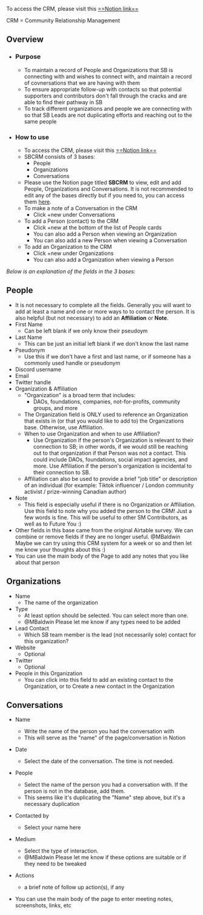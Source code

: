 To access the CRM, please visit this [==Notion link==](https://www.notion.so/superbenefit/CRM-a023846c9ab2422eac4b80a64574ee25)

CRM = Community Relationship Management
## Overview
- ### Purpose
	- To maintain a record of People and Organizations that SB is connecting with and wishes to connect with, and maintain a record of covnersations that we are having with them
	- To ensure appropriate follow-up with contacts so that potential supporters and contributors don't fall through the cracks and are able to find their pathway in SB
	- To track different organizations and people we are connecting with so that SB Leads are not duplicating efforts and reaching out to the same people
- ### How to use
	- To access the CRM, please visit this [==Notion link==](https://www.notion.so/superbenefit/CRM-a023846c9ab2422eac4b80a64574ee25)
	- SBCRM consists of 3 bases:
		- People
		- Organizations
		- Conversations
	- Please use the Notion page titled **SBCRM** to view, edit and add People, Organizations and Conversations. It is not recommended to edit any of the bases directly but if you need to, you can access them [here](https://www.notion.so/superbenefit/SB-Data-33b5c682f8914c7892113737fc9e71d6).
	- To make a note of a Conversation in the CRM
		- Click +new under Conversations
	- To add a Person (contact) to the CRM
		- Click +new at the bottom of the list of People cards
		- You can also add a Person when viewing an Organization
		- You can also add a new Person when viewing a Conversation
	- To add an Organization to the CRM
		- Click +new under Organizations
		- You can also add a Organization when viewing a Person

_Below is an explanation of the fields in the 3 bases:_
## People
- It is not necessary to complete all the fields. Generally you will want to add at least a name and one or more ways to to contact the person. It is also helpful (but not necessary) to add an **Affiliation** or **Note**.
- First Name
	- Can be left blank if we only know their pseudoym
- Last Name
	- This can be just an initial left blank if we don't know the last name
- Pseudonym
	- Use this if we don't have a first and last name, or if someone has a commonly used handle or pseudonym
- Discord username
- Email
- Twitter handle
- Organization & Affiliation
	- "Organization" is a broad term that includes:
		- DAOs, foundations, companies, not-for-profits, community groups, and more
	- The Organization field is ONLY used to reference an Organization that exists in (or that you would like to add to) the Organizations base. Otherwise, use Affiliation.
	- When to use Organization and when to use Affiliation?
		- Use Organization if the person's Organization is relevant to their connection to SB; in other words, if we would still be reaching out to that organization if that Person was not a contact. This could include DAOs, foundations, social impact agencies, and more. Use Affiliation if the person's organization is incidental to their connection to SB.
	- Affiliation can also be used to provide a brief "job title" or description of an individual (for example: Tiktok influencer / London community activist / prize-winning Canadian author)
- Note
	- This field is especially useful if there is no Organization or Affiliation. Use this field to note why you added the person to the CRM! Just a few words is fine. This will be useful to other SM Contributors, as well as to Future You :)
- Other fields in this base came from the original Airtable survey. We can combine or remove fields if they are no longer useful. @MBaldwin Maybe we can try using this CRM system for a week or so and then let me know your thoughts about this :)
- You can use the main body of the Page to add any notes that you like about that person

## Organizations
- Name
	- The name of the organization
- Type
	- At least option should be selected. You can select more than one. 
	- @MBaldwin Please let me know if any types need to be added
- Lead Contact
	- Which SB team member is the lead (not necessarily sole) contact for this organization?
- Website
	- Optional
- Twitter
	- Optional
- People in this Organization
	- You can click into this field to add an existing contact to the Organization, or to Create a new contact in the Organization

## Conversations
- Name
	- Write the name of the person you had the conversation with
	- This will serve as the "name" of the page/conversation in Notion
- Date
	- Select the date of the conversation. The time is not needed.
- People
	- Select the name of the person you had a conversation with. If the person is not in the database, add them.
	- This seems like it's duplicating the "Name" step above, but it's a necessary duplication

- Contacted by
	- Select your name here
- Medium
	- Select the type of interaction.
	- @MBaldwin Please let me know if these options are suitable or if they need to be tweaked
- Actions
	- a brief note of follow up action(s), if any
- You can use the main body of the page to enter meeting notes, screenshots, links, etc
